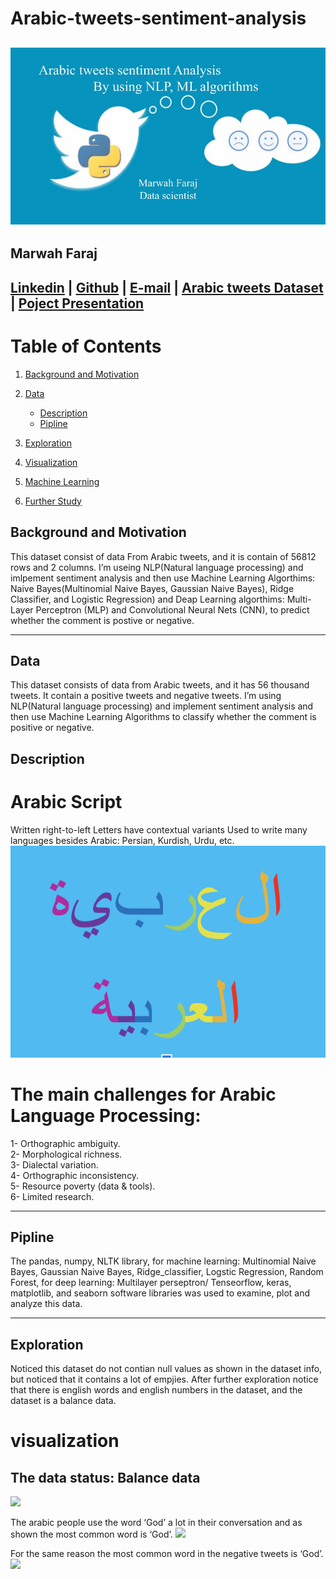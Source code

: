 # Arabic-tweets-sentiment-analysis
![](image/presentation.jpg)
----
## Marwah Faraj<br>

[Linkedin](https://www.linkedin.com/in/marwah-faraj-4272b4203/) | [Github](https://github.com/marwahfaraj) | [E-mail](marwah.faraj777@gmail.com) |
[Arabic tweets Dataset](https://www.kaggle.com/imranzaman5202/arabic-twitter-sentiment-analysis) |
[Poject Presentation](https://docs.google.com/presentation/d/1d0JpkFl4v2SmU5rNBB0BBUtDjkcjWBKW0OpI3TrwZPw/edit#slide=id.ge29597d775_0_1)
----
# Table of Contents
1. [Background and Motivation](#background-and-motivation)
2. [Data](#data)  
    - [Description](#description)
    - [Pipline](#pipline)  
   
5. [Exploration](#exploration)
6. [Visualization](#visualization)
7. [Machine Learning](#ML)
8. [Further Study](#further-study)

## Background and Motivation
This dataset consist of data From Arabic tweets, and it is contain of 56812 rows and 2 columns. I’m useing NLP(Natural language processing) and imlpement sentiment analysis and then use Machine Learning Algorthims: Naive Bayes(Multinomial Naive Bayes, Gaussian Naive Bayes), Ridge Classifier, and Logistic Regression) and Deap Learning algorthims: Multi-Layer Perceptron (MLP) and Convolutional Neural Nets (CNN), to predict whether the comment is postive or negative.

----
## Data
This dataset consists of data from Arabic tweets, and it has 56 thousand tweets. It contain a positive tweets and negative tweets. I’m using NLP(Natural language processing) and implement sentiment analysis and then use Machine Learning Algorithms to classify whether the comment is positive or negative.

## Description
# Arabic Script
Written right-to-left
Letters have contextual variants
Used to write many languages besides Arabic: Persian, Kurdish, Urdu, etc.
![](image/arabic.png)

# The main challenges for Arabic Language Processing:
1- Orthographic ambiguity.<br>
2- Morphological richness.<br>
3- Dialectal variation.<br>
4- Orthographic inconsistency.<br>
5- Resource poverty (data & tools).<br>
6- Limited research.<br>

----
## Pipline
The pandas, numpy, NLTK library, for machine learning: Multinomial Naive Bayes, Gaussian Naive Bayes, Ridge_classifier, Logstic Regression, Random Forest, for deep learning: Multilayer perseptron/ Tenseorflow, keras,  matplotlib, and seaborn software libraries was used to examine, plot and analyze this data.<br>

----
## Exploration
Noticed this dataset do not contian null values as shown in the dataset info, but noticed that it contains a lot of empjies. After further exploration notice that there is english words and english numbers in the dataset, and the dataset is a balance data.

# visualization
## The data status: Balance data

![](image/balance_data.png)

The arabic people use the word ‘God’ a lot in their conversation and as shown the most common word is ‘God’.
![](image/postive_top_words.png)

For the same reason the most common word in the negative tweets is ‘God’.
![](image/negative_top_words.png)



